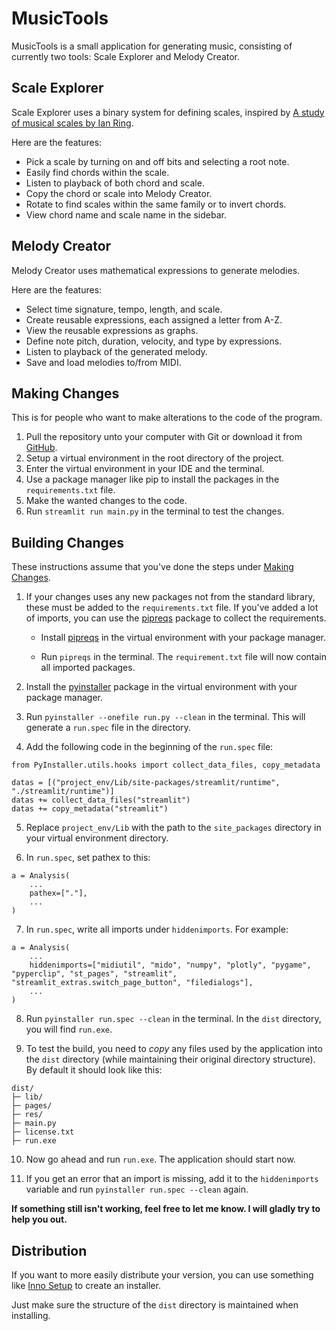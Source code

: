# MusicTools
MusicTools is a small application for generating music, consisting of currently two tools: Scale Explorer and Melody Creator.

## Scale Explorer

Scale Explorer uses a binary system for defining scales, inspired by [A study of musical scales by Ian Ring](https://ianring.com/musictheory/scales/).

Here are the features:

- Pick a scale by turning on and off bits and selecting a root note.
- Easily find chords within the scale.
- Listen to playback of both chord and scale.
- Copy the chord or scale into Melody Creator.
- Rotate to find scales within the same family or to invert chords.
- View chord name and scale name in the sidebar.

## Melody Creator

Melody Creator uses mathematical expressions to generate melodies.

Here are the features:

- Select time signature, tempo, length, and scale.
- Create reusable expressions, each assigned a letter from A-Z.
- View the reusable expressions as graphs.
- Define note pitch, duration, velocity, and type by expressions.
- Listen to playback of the generated melody.
- Save and load melodies to/from MIDI.

## Making Changes

This is for people who want to make alterations to the code of the program.

1. Pull the repository unto your computer with Git or download it from [GitHub](https://github.com/davi4046/music_tools_app).
2. Setup a virtual environment in the root directory of the project.
3. Enter the virtual environment in your IDE and the terminal.
4. Use a package manager like pip to install the packages in the `requirements.txt` file.
5. Make the wanted changes to the code.
6. Run `streamlit run main.py` in the terminal to test the changes.

## Building Changes

These instructions assume that you've done the steps under [Making Changes](#making-changes).

1. If your changes uses any new packages not from the standard library, these must be added to the `requirements.txt` file. If you've added a lot of imports, you can use the [pipreqs](https://pypi.org/project/pipreqs/) package to collect the requirements.

    - Install [pipreqs](https://pypi.org/project/pipreqs/) in the virtual environment with your package manager.
   
    - Run `pipreqs` in the terminal. The `requirement.txt` file will now contain all imported packages.
  
2. Install the [pyinstaller](https://pypi.org/project/pyinstaller/) package in the virtual environment with your package manager.
   
3. Run `pyinstaller --onefile run.py --clean` in the terminal. This will generate a `run.spec` file in the directory.
  
4. Add the following code in the beginning of the `run.spec` file:

```
from PyInstaller.utils.hooks import collect_data_files, copy_metadata

datas = [("project_env/Lib/site-packages/streamlit/runtime", "./streamlit/runtime")]
datas += collect_data_files("streamlit")
datas += copy_metadata("streamlit")
```

5. Replace `project_env/Lib` with the path to the `site_packages` directory in your virtual environment directory.

6. In `run.spec`, set pathex to this:

```
a = Analysis(
    ...
    pathex=["."],
    ...
)
```

7. In `run.spec`, write all imports under `hiddenimports`. For example:

```
a = Analysis(
    ...
    hiddenimports=["midiutil", "mido", "numpy", "plotly", "pygame", "pyperclip", "st_pages", "streamlit", "streamlit_extras.switch_page_button", "filedialogs"],
    ...
)
```

8. Run `pyinstaller run.spec --clean` in the terminal. In the `dist` directory, you will find `run.exe`.

9. To test the build, you need to *copy* any files used by the application into the `dist` directory (while maintaining their original directory structure). By default it should look like this:
   
```
dist/
├─ lib/
├─ pages/
├─ res/
├─ main.py
├─ license.txt
├─ run.exe
```

10. Now go ahead and run `run.exe`. The application should start now.
  
11. If you get an error that an import is missing, add it to the `hiddenimports` variable and run `pyinstaller run.spec --clean` again.

**If something still isn't working, feel free to let me know. I will gladly try to help you out.**

## Distribution

If you want to more easily distribute your version, you can use something like [Inno Setup](https://jrsoftware.org/isdl.php) to create an installer.

Just make sure the structure of the `dist` directory is maintained when installing.
